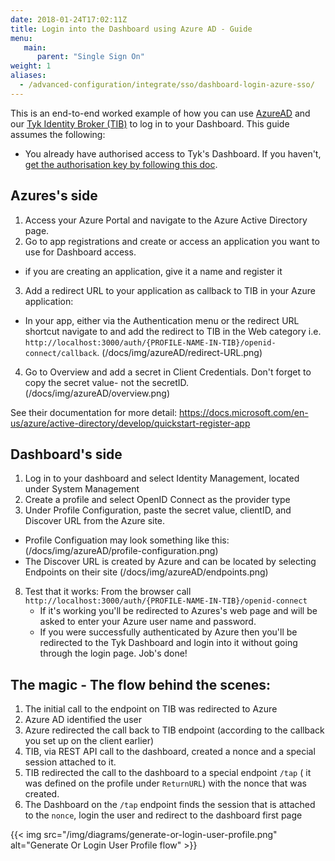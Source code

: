 ```yaml
---
date: 2018-01-24T17:02:11Z
title: Login into the Dashboard using Azure AD - Guide
menu:
   main:
      parent: "Single Sign On"
weight: 1
aliases:
  - /advanced-configuration/integrate/sso/dashboard-login-azure-sso/
---
```



This is an end-to-end worked example of how you can use [AzureAD](https://azure.microsoft.com/en-gb/services/active-directory/) and our [Tyk Identity Broker (TIB)](https://tyk.io/docs/concepts/tyk-components/identity-broker/
) to log in to your Dashboard.
This guide assumes the following:

* You already have authorised access to Tyk's Dashboard. If you haven't, [get the authorisation key by following this doc](/docs/basic-config-and-security/security/dashboard/create-users/#a-name-with-api-a-create-a-dashboard-user-with-the-api).

## Azures's side
1. Access your Azure Portal and navigate to the Azure Active Directory page.
2. Go to app registrations and create or access an application you want to use for Dashboard access.
  - if you are creating an application, give it a name and register it 
3. Add a redirect URL to your application as callback to TIB in your Azure application:
  - In your app, either via the Authentication menu or the redirect URL shortcut navigate to and add the redirect to TIB in the Web category i.e. `http://localhost:3000/auth/{PROFILE-NAME-IN-TIB}/openid-connect/callback`.
    (/docs/img/azureAD/redirect-URL.png)
4. Go to Overview and add a secret in Client Credentials. Don't forget to copy the secret value- not the secretID. 
    (/docs/img/azureAD/overview.png)

See their documentation for more detail: https://docs.microsoft.com/en-us/azure/active-directory/develop/quickstart-register-app

## Dashboard's side 
1. Log in to your dashboard and select Identity Management, located under System Management
2. Create a profile and select OpenID Connect as the provider type
3. Under Profile Configuration, paste the secret value, clientID, and Discover URL from the Azure site. 
  - Profile Configuation may look something like this:
  (/docs/img/azureAD/profile-configuration.png)
  - The Discover URL is created by Azure and can be located by selecting Endpoints on their site
  (/docs/img/azureAD/endpoints.png)
8. Test that it works:
   From the browser call `http://localhost:3000/auth/{PROFILE-NAME-IN-TIB}/openid-connect`
    - If it's working you'll be redirected to Azures's web page and will be asked to enter your Azure user name and password.
    - If you were successfully authenticated by Azure then you'll be redirected to the Tyk Dashboard and login into it without going through the login page. Job's done!

## The magic - The flow behind the scenes:
 1. The initial call to the endpoint on TIB was redirected to Azure
 2. Azure AD identified the user
 3. Azure redirected the call back to TIB endpoint (according to the callback you set up on the client earlier)
 4. TIB, via REST API call to the dashboard, created a nonce and a special session attached to it.
 5. TIB redirected the call to the dashboard to a special endpoint `/tap` ( it was defined on the profile under `ReturnURL`) with the nonce that was created.
 6. The Dashboard on the `/tap` endpoint finds the session that is attached to the `nonce`, login the user and redirect to the dashboard first page

{{< img src="/img/diagrams/generate-or-login-user-profile.png" alt="Generate Or Login User Profile flow" >}}
